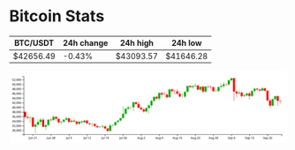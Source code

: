 # Bitcoin Stats

BTC/USDT|24h change|24h high|24h low|
|---|---|---|---|
|$42656.49|-0.43%|$43093.57|$41646.28|

<img src="./chart.svg">
